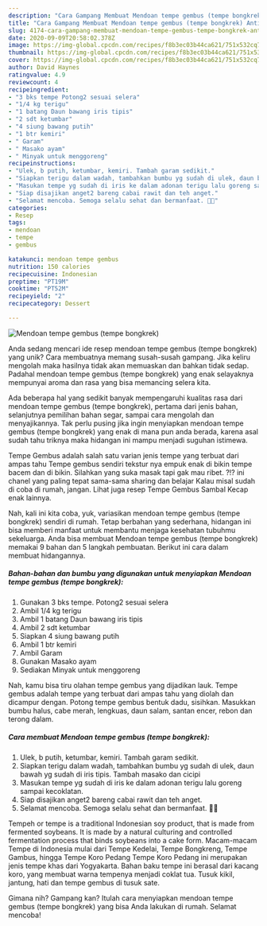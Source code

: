 ```yaml
---
description: "Cara Gampang Membuat Mendoan tempe gembus (tempe bongkrek) Anti Gagal"
title: "Cara Gampang Membuat Mendoan tempe gembus (tempe bongkrek) Anti Gagal"
slug: 4174-cara-gampang-membuat-mendoan-tempe-gembus-tempe-bongkrek-anti-gagal
date: 2020-09-09T20:58:02.378Z
image: https://img-global.cpcdn.com/recipes/f8b3ec03b44ca621/751x532cq70/mendoan-tempe-gembus-tempe-bongkrek-foto-resep-utama.jpg
thumbnail: https://img-global.cpcdn.com/recipes/f8b3ec03b44ca621/751x532cq70/mendoan-tempe-gembus-tempe-bongkrek-foto-resep-utama.jpg
cover: https://img-global.cpcdn.com/recipes/f8b3ec03b44ca621/751x532cq70/mendoan-tempe-gembus-tempe-bongkrek-foto-resep-utama.jpg
author: David Haynes
ratingvalue: 4.9
reviewcount: 4
recipeingredient:
- "3 bks tempe Potong2 sesuai selera"
- "1/4 kg terigu"
- "1 batang Daun bawang iris tipis"
- "2 sdt ketumbar"
- "4 siung bawang putih"
- "1 btr kemiri"
- " Garam"
- " Masako ayam"
- " Minyak untuk menggoreng"
recipeinstructions:
- "Ulek, b putih, ketumbar, kemiri. Tambah garam sedikit."
- "Siapkan terigu dalam wadah, tambahkan bumbu yg sudah di ulek, daun bawah yg sudah di iris tipis. Tambah masako dan cicipi"
- "Masukan tempe yg sudah di iris ke dalam adonan terigu lalu goreng sampai kecoklatan."
- "Siap disajikan anget2 bareng cabai rawit dan teh anget."
- "Selamat mencoba. Semoga selalu sehat dan bermanfaat. 💚💚"
categories:
- Resep
tags:
- mendoan
- tempe
- gembus

katakunci: mendoan tempe gembus 
nutrition: 150 calories
recipecuisine: Indonesian
preptime: "PT19M"
cooktime: "PT52M"
recipeyield: "2"
recipecategory: Dessert

---
```



![Mendoan tempe gembus (tempe bongkrek)](https://img-global.cpcdn.com/recipes/f8b3ec03b44ca621/751x532cq70/mendoan-tempe-gembus-tempe-bongkrek-foto-resep-utama.jpg)

Anda sedang mencari ide resep mendoan tempe gembus (tempe bongkrek) yang unik? Cara membuatnya memang susah-susah gampang. Jika keliru mengolah maka hasilnya tidak akan memuaskan dan bahkan tidak sedap. Padahal mendoan tempe gembus (tempe bongkrek) yang enak selayaknya mempunyai aroma dan rasa yang bisa memancing selera kita.

Ada beberapa hal yang sedikit banyak mempengaruhi kualitas rasa dari mendoan tempe gembus (tempe bongkrek), pertama dari jenis bahan, selanjutnya pemilihan bahan segar, sampai cara mengolah dan menyajikannya. Tak perlu pusing jika ingin menyiapkan mendoan tempe gembus (tempe bongkrek) yang enak di mana pun anda berada, karena asal sudah tahu triknya maka hidangan ini mampu menjadi suguhan istimewa.

Tempe Gembus adalah salah satu varian jenis tempe yang terbuat dari ampas tahu Tempe gembus sendiri tekstur nya empuk enak di bikin tempe bacem dan di bikin. Silahkan yang suka masak tapi gak mau ribet. ?!? ini chanel yang paling tepat sama-sama sharing dan belajar Kalau misal sudah di coba di rumah, jangan. Lihat juga resep Tempe Gembus Sambal Kecap enak lainnya.


Nah, kali ini kita coba, yuk, variasikan mendoan tempe gembus (tempe bongkrek) sendiri di rumah. Tetap berbahan yang sederhana, hidangan ini bisa memberi manfaat untuk membantu menjaga kesehatan tubuhmu sekeluarga. Anda bisa membuat Mendoan tempe gembus (tempe bongkrek) memakai 9 bahan dan 5 langkah pembuatan. Berikut ini cara dalam membuat hidangannya.

<!--inarticleads1-->

##### Bahan-bahan dan bumbu yang digunakan untuk menyiapkan Mendoan tempe gembus (tempe bongkrek):

1. Gunakan 3 bks tempe. Potong2 sesuai selera
1. Ambil 1/4 kg terigu
1. Ambil 1 batang Daun bawang iris tipis
1. Ambil 2 sdt ketumbar
1. Siapkan 4 siung bawang putih
1. Ambil 1 btr kemiri
1. Ambil  Garam
1. Gunakan  Masako ayam
1. Sediakan  Minyak untuk menggoreng


Nah, kamu bisa tiru olahan tempe gembus yang dijadikan lauk. Tempe gembus adalah tempe yang terbuat dari ampas tahu yang diolah dan dicampur dengan. Potong tempe gembus bentuk dadu, sisihkan. Masukkan bumbu halus, cabe merah, lengkuas, daun salam, santan encer, rebon dan terong dalam. 

<!--inarticleads2-->

##### Cara membuat Mendoan tempe gembus (tempe bongkrek):

1. Ulek, b putih, ketumbar, kemiri. Tambah garam sedikit.
1. Siapkan terigu dalam wadah, tambahkan bumbu yg sudah di ulek, daun bawah yg sudah di iris tipis. Tambah masako dan cicipi
1. Masukan tempe yg sudah di iris ke dalam adonan terigu lalu goreng sampai kecoklatan.
1. Siap disajikan anget2 bareng cabai rawit dan teh anget.
1. Selamat mencoba. Semoga selalu sehat dan bermanfaat. 💚💚


Tempeh or tempe is a traditional Indonesian soy product, that is made from fermented soybeans. It is made by a natural culturing and controlled fermentation process that binds soybeans into a cake form. Macam-macam Tempe di Indonesia mulai dari Tempe Kedelai, Tempe Bongkreng, Tempe Gambus, hingga Tempe Koro Pedang Tempe Koro Pedang ini merupakan jenis tempe khas dari Yogyakarta. Bahan baku tempe ini berasal dari kacang koro, yang membuat warna tempenya menjadi coklat tua. Tusuk kikil, jantung, hati dan tempe gembus di tusuk sate. 

Gimana nih? Gampang kan? Itulah cara menyiapkan mendoan tempe gembus (tempe bongkrek) yang bisa Anda lakukan di rumah. Selamat mencoba!
